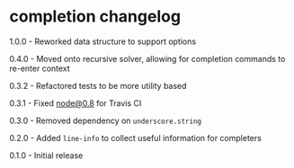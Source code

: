 # completion changelog
1.0.0 - Reworked data structure to support options

0.4.0 - Moved onto recursive solver, allowing for completion commands to re-enter context

0.3.2 - Refactored tests to be more utility based

0.3.1 - Fixed node@0.8 for Travis CI

0.3.0 - Removed dependency on `underscore.string`

0.2.0 - Added `line-info` to collect useful information for completers

0.1.0 - Initial release
